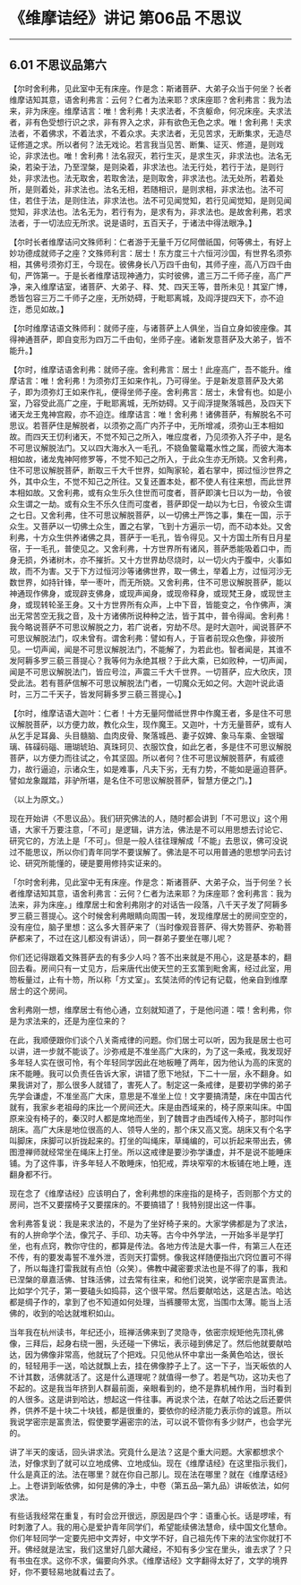 # 《维摩诘经》讲记 第06品 不思议

------

## 6.01 不思议品第六

【尔时舍利弗，见此室中无有床座。作是念：斯诸菩萨、大弟子众当于何坐？长者维摩诘知其意，语舍利弗言：云何？仁者为法来耶？求床座耶？舍利弗言：我为法来，非为床座。维摩诘言：唯！舍利弗！夫求法者，不贪躯命，何况床座。夫求法者，非有色受想行识之求，非有界入之求，非有欲色无色之求。唯！舍利弗！夫求法者，不着佛求，不着法求，不着众求。夫求法者，无见苦求，无断集求，无造尽证修道之求。所以者何？法无戏论。若言我当见苦、断集、证灭、修道，是则戏论，非求法也。唯！舍利弗！法名寂灭，若行生灭，是求生灭，非求法也。法名无染，若染于法，乃至涅槃，是则染着，非求法也。法无行处，若行于法，是则行处，非求法也。法无取舍，若取舍法，是则取舍，非求法也。法无处所，若着处所，是则着处，非求法也。法名无相，若随相识，是则求相，非求法也。法不可住，若住于法，是则住法，非求法也。法不可见闻觉知，若行见闻觉知，是则见闻觉知，非求法也。法名无为，若行有为，是求有为，非求法也。是故舍利弗，若求法者，于一切法应无所求。说是语时，五百天子，于诸法中得法眼净。】

【尔时长者维摩诘问文殊师利：仁者游于无量千万亿阿僧祇国，何等佛土，有好上妙功德成就师子之座？文殊师利言：居士！东方度三十六恒河沙国，有世界名须弥相，其佛号须弥灯王，今现在。彼佛身长八万四千由旬，其师子座，高八万四千由旬，严饰第一。于是长者维摩诘现神通力，实时彼佛，遣三万二千师子座，高广严净，来入维摩诘室，诸菩萨、大弟子、释、梵、四天王等，昔所未见！其室广博，悉皆包容三万二千师子之座，无所妨碍，于毗耶离城，及阎浮提四天下，亦不迫迮，悉见如故。】

【尔时维摩诘语文殊师利：就师子座，与诸菩萨上人俱坐，当自立身如彼座像。其得神通菩萨，即自变形为四万二千由旬，坐师子座。诸新发意菩萨及大弟子，皆不能升。】

【尔时，维摩诘语舍利弗：就师子座。舍利弗言：居士！此座高广，吾不能升。维摩诘言：唯！舍利弗！为须弥灯王如来作礼，乃可得坐。于是新发意菩萨及大弟子，即为须弥灯王如来作礼，便得坐师子座。舍利弗言：居士，未曾有也。如是小室，乃容受此高广之座，于毗耶离城，无所妨碍。又于阎浮提聚落城邑，及四天下诸天龙王鬼神宫殿，亦不迫迮。维摩诘言：唯！舍利弗！诸佛菩萨，有解脱名不可思议。若菩萨住是解脱者，以须弥之高广内芥子中，无所增减，须弥山王本相如故。而四天王忉利诸天，不觉不知己之所入，唯应度者，乃见须弥入芥子中，是名不可思议解脱法门。又以四大海水入一毛孔，不娆鱼鳖鼋鼍水性之属，而彼大海本相如故，诸龙鬼神阿修罗等，不觉不知己之所入，于此众生亦无所娆。又舍利弗，住不可思议解脱菩萨，断取三千大千世界，如陶家轮，着右掌中，掷过恒沙世界之外，其中众生，不觉不知己之所往。又复还置本处，都不使人有往来想，而此世界本相如故。又舍利弗，或有众生乐久住世而可度者，菩萨即演七日以为一劫，令彼众生谓之一劫。或有众生不乐久住而可度者，菩萨即促一劫以为七日，令彼众生谓之七日。又舍利弗，住不可思议解脱菩萨，以一切佛土严饰之事，集在一国，示于众生。又菩萨以一切佛土众生，置之右掌，飞到十方遍示一切，而不动本处。又舍利弗，十方众生供养诸佛之具，菩萨于一毛孔，皆令得见。又十方国土所有日月星宿，于一毛孔，普使见之。又舍利弗，十方世界所有诸风，菩萨悉能吸着口中，而身无损，外诸树木，亦不摧折。又十方世界劫尽烧时，以一切火内于腹中，火事如故，而不为害。又于下方过恒河沙等诸佛世界，取一佛土，举着上方，过恒河沙无数世界，如持针锋，举一枣叶，而无所娆。又舍利弗，住不可思议解脱菩萨，能以神通现作佛身，或现辟支佛身，或现声闻身，或现帝释身，或现梵王身，或现世主身，或现转轮圣王身。又十方世界所有众声，上中下音，皆能变之，令作佛声，演出无常苦空无我之音，及十方诸佛所说种种之法，皆于其中，普令得闻。舍利弗！我今略说菩萨不可思议解脱之力，若广说者，穷劫不尽。是时大迦叶，闻说菩萨不可思议解脱法门，叹未曾有。谓舍利弗：譬如有人，于盲者前现众色像，非彼所见。一切声闻，闻是不可思议解脱法门，不能解了，为若此也。智者闻是，其谁不发阿耨多罗三藐三菩提心？我等何为永绝其根？于此大乘，已如败种，一切声闻，闻是不可思议解脱法门，皆应号泣，声震三千大千世界。一切菩萨，应大欣庆，顶受此法。若有菩萨信解不可思议解脱法门者，一切魔众无如之何。大迦叶说此语时，三万二千天子，皆发阿耨多罗三藐三菩提心。】

【尔时，维摩诘语大迦叶：仁者！十方无量阿僧祗世界中作魔王者，多是住不可思议解脱菩萨，以方便力故，教化众生，现作魔王。又迦叶，十方无量菩萨，或有人从乞手足耳鼻、头目髓脑、血肉皮骨、聚落城邑、妻子奴婢、象马车乘、金银瑠璃、砗磲码碯、珊瑚琥珀、真珠珂贝、衣服饮食，如此乞者，多是住不可思议解脱菩萨，以方便力而往试之，令其坚固。所以者何？住不可思议解脱菩萨，有威德力，故行逼迫，示诸众生，如是难事，凡夫下劣，无有力势，不能如是逼迫菩萨。譬如龙象蹴踏，非驴所堪，是名住不可思议解脱菩萨，智慧方便之门。】

（以上为原文。）

现在开始讲〈不思议品〉。我们研究佛法的人，随时都会讲到「不可思议」这个用语，大家千万要注意，「不可」是逻辑，讲方法，佛法是不可以用思想去讨论它、研究它的，方法上是「不可」。但是一般人往往理解成「不能」去思议，佛可没说过不能思议，所以你们青年同学不要误解了。佛法是不可以用普通的思想学问去讨论、研究所能懂的，硬是要用修持实证来的。

「尔时舍利弗，见此室中无有床座。作是念：斯诸菩萨、大弟子众，当于何坐？长者维摩诘知其意，语舍利弗言：云何？仁者为法来耶？为床座耶？舍利弗言：我为法来，非为床座。」维摩居士和舍利弗刚才的对话告一段落，八千天子发了阿耨多罗三藐三菩提心。这个时候舍利弗眼睛向周围一转，发现维摩居士的房间空空的，没有座位，脑子里想：这么多大菩萨来了（当时像观音菩萨、得大势菩萨、弥勒菩萨都来了，不过在这儿都没有讲话），同一群弟子要坐在哪儿呢？

你们还记得跟着文殊菩萨去的有多少人吗？答不出来就是不用心，这是基本的，翻回去看。房间只有一丈见方，后来唐代出使天竺的王玄策到毗舍离，经过此室，用笏板量过，止有十笏，所以称「方丈室」。玄奘法师的传记有记载，他亲自到维摩居士的这个房间。

舍利弗刚一想，维摩居士有他心通，立刻就知道了，于是他问道：喂！舍利弗，你是为求法来的，还是为座位来的？

在此，我顺便跟你们谈个八关斋戒律的问题。你们居士可以听，因为我是居士也可以讲，进一步就不能谈了。沙弥戒是不准坐高广大床的，为了这一条戒，我发现好多年轻人实在很可怜，有个年轻同学因此在地板睡了两年，因为他认为高的床宽的床不能睡。我可以负责任告诉大家，讲错了愿下地狱，下二十一层，永不翻身。如果我讲对了，那么很多人就错了，害死人了。制定这一条戒律，是要初学佛的弟子先学会谦虚，不准坐高广大床，意思是不准坐上位！文字要搞清楚，床在中国古代就有，我家乡老祖母的床比一个房间还大。床是由西域来的，椅子原来叫床。中国原来没有椅子的，秦汉时人都是席地而坐，到了魏晋才由西域传入椅子，那时叫作胡床。高广大床是地位很高的人、领导人坐的，那个床又高又宽。胡床又有个名字叫脚床，床脚可以折拢起来的。打坐的叫绳床，草绳编的，可以折起来带出去，佛图澄禅师就经常坐在绳床上打坐。所以这戒律是要沙弥学谦虚，并不是说不能睡床铺。为了这件事，许多年轻人不敢睡床，怕犯戒，弄块窄窄的木板铺在地上睡，连翻身都不行。

现在念了《维摩诘经》应该明白了，舍利弗想的床座指的是椅子，否则那个方丈的房间，岂不又要摆椅子又要摆床的。不要搞错了！我特别提出这一件事。

舍利弗答复说：我是来求法的，不是为了坐好椅子来的。大家学佛都是为了求法，有的人拚命学个法，像咒子、手印、功夫等。古今中外学法，一开始多半是学打坐，也有点窍，教你守住的，都算是传法。各地方传法是大事一件，有第三人在还不传，有的要发毒誓不准外泄，否则天打雷劈。像我这样随便指出穴窍位置可不得了，所以每逢打雷我就有点怕（众笑）。佛教中藏密要求法也是不得了的事，我和已涅槃的章嘉活佛、甘珠活佛，过去常有往来，和他们说笑，说学密宗是富贵法。比如学个咒子，第一要磕头如捣蒜，这个很平常。然后要献哈达，这是古法。哈达都是绸子作的，拿到了也不知道如何处理，当裤腰带太宽，当围巾太薄。能当上活佛的，收到的哈达就堆积如山。

当年我在杭州读书，年纪还小，班禅活佛来到了灵隐寺，依密宗规矩他先顶礼佛像，三拜后，起身右绕一圈，头还碰一下佛坛，表示碰到佛足了。然后他就要献哈达，因为佛像非常高，他就玩了个把戏。只见他从怀中拿出一条黄色哈达，很长的，轻轻用手一送，哈达就飘上去，挂在佛像脖子上了。这一下子，当天皈依的人不计其数，活佛就活了。这是什么道理呢？就值得一参了。若是气功，这功夫也了不起的。这是我当年挤到人群最前面，亲眼看到的，绝不是靠机械作用，当时看到的人很多。这是讲到哈达，想起这一件往事。再说求个法，在献了哈达之后还要供养，供养不是十块二十块钱，都是很重的，要依你的经济能力表示你的诚意。所以我说学密宗是富贵法，假使要学遍密宗的法，可以说不管你有多少财产，也会学光的。

讲了半天的废话，回头讲求法。究竟什么是法？这是个重大问题。大家都想求个法，好像求到了就可以立地成佛、立地成仙。现在《维摩诘经》在这里指示我们，什么是真正的法。法在哪里？就在你自己那儿。现在法在哪里？就在《维摩诘经》上。上卷讲到皈依佛，如何是佛的净土，中卷（第五品─第九品）讲皈依法，如何求法。

有些话我经常在重复，有时会岔开很远，原因是四个字：语重心长。话是啰嗦，有时刺激了人。我的用心是爱护青年同学们，希望能续佛法慧命，续中国文化慧命。你们年轻同学一定要先把中文弄好，中文学不好，自己祖先传下来的法宝你就打不开。佛经就是法宝，我们这里好几部大藏经，不知有多少宝在里头，谁去求了？只有书虫在求。这你不求，偏要向外求。《维摩诘经》文字翻得太好了，文学的境界好，你不要轻易地就看过去了。

